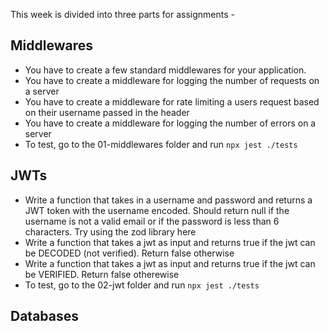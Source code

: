 This week is divided into three parts for assignments - 

## Middlewares
 - You have to create a few standard middlewares for your application.
 - You have to create a middleware for logging the number of requests on a server
 - You have to create a middleware for rate limiting a users request based on their username passed in the header
 - You have to create a middleware for logging the number of errors on a server
 - To test, go to the 01-middlewares folder and run `npx jest ./tests`
 
## JWTs
 - Write a function that takes in a username and password and returns a JWT token with the username encoded. Should return null if the username is not a valid email or if the password is less than 6 characters. Try using the zod library here
 - Write a function that takes a jwt as input and returns true if the jwt can be DECODED (not verified). Return false otherwise
 - Write a function that takes a jwt as input and returns true if the jwt can be VERIFIED. Return false otherewise
 - To test, go to the 02-jwt folder and run `npx jest ./tests`

## Databases